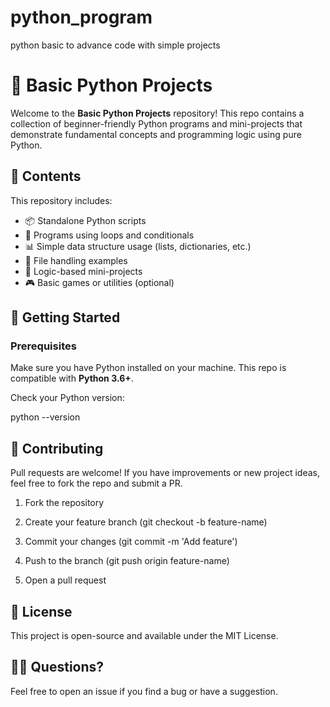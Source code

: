# python_program
 python basic to advance code with simple projects
# 🐍 Basic Python Projects

Welcome to the **Basic Python Projects** repository! This repo contains a collection of beginner-friendly Python programs and mini-projects that demonstrate fundamental concepts and programming logic using pure Python.

## 📁 Contents

This repository includes:

- 📦 Standalone Python scripts
- 🔁 Programs using loops and conditionals
- 📊 Simple data structure usage (lists, dictionaries, etc.)
- 📄 File handling examples
- 🧠 Logic-based mini-projects
- 🎮 Basic games or utilities (optional)

## 🚀 Getting Started

### Prerequisites

Make sure you have Python installed on your machine. This repo is compatible with **Python 3.6+**.

Check your Python version:

python --version

## 🤝 Contributing
Pull requests are welcome! If you have improvements or new project ideas, feel free to fork the repo and submit a PR.

1. Fork the repository

2. Create your feature branch (git checkout -b feature-name)

3. Commit your changes (git commit -m 'Add feature')

4. Push to the branch (git push origin feature-name)

5. Open a pull request

## 📄 License
This project is open-source and available under the MIT License.

## 🙋‍♂️ Questions?
Feel free to open an issue if you find a bug or have a suggestion.

